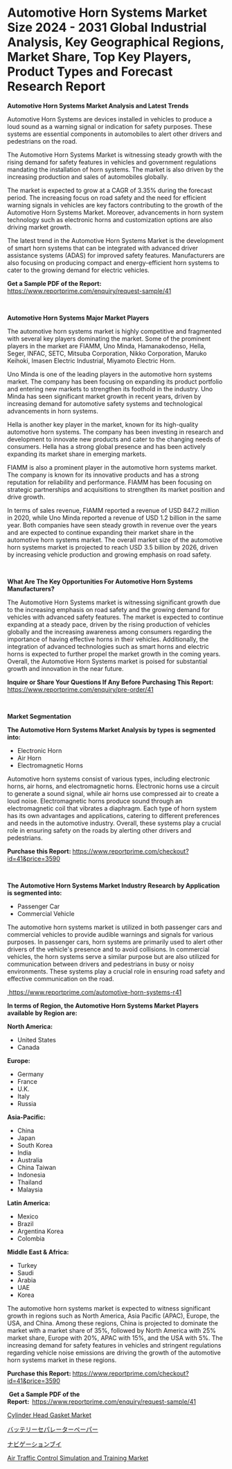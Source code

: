 <p><h1>Automotive Horn Systems Market Size 2024 - 2031 Global Industrial Analysis, Key Geographical Regions, Market Share, Top Key Players, Product Types and Forecast Research Report</h1></p><p><strong>Automotive Horn Systems Market Analysis and Latest Trends</strong></p>
<p><p>Automotive Horn Systems are devices installed in vehicles to produce a loud sound as a warning signal or indication for safety purposes. These systems are essential components in automobiles to alert other drivers and pedestrians on the road.</p><p>The Automotive Horn Systems Market is witnessing steady growth with the rising demand for safety features in vehicles and government regulations mandating the installation of horn systems. The market is also driven by the increasing production and sales of automobiles globally.</p><p>The market is expected to grow at a CAGR of 3.35% during the forecast period. The increasing focus on road safety and the need for efficient warning signals in vehicles are key factors contributing to the growth of the Automotive Horn Systems Market. Moreover, advancements in horn system technology such as electronic horns and customization options are also driving market growth.</p><p>The latest trend in the Automotive Horn Systems Market is the development of smart horn systems that can be integrated with advanced driver assistance systems (ADAS) for improved safety features. Manufacturers are also focusing on producing compact and energy-efficient horn systems to cater to the growing demand for electric vehicles.</p></p>
<p><strong>Get a Sample PDF of the Report:&nbsp;</strong> <a href="https://www.reportprime.com/enquiry/request-sample/41">https://www.reportprime.com/enquiry/request-sample/41</a></p>
<p>&nbsp;</p>
<p><strong>Automotive Horn Systems Major Market Players</strong></p>
<p><p>The automotive horn systems market is highly competitive and fragmented with several key players dominating the market. Some of the prominent players in the market are FIAMM, Uno Minda, Hamanakodenso, Hella, Seger, INFAC, SETC, Mitsuba Corporation, Nikko Corporation, Maruko Keihoki, Imasen Electric Industrial, Miyamoto Electric Horn.</p><p>Uno Minda is one of the leading players in the automotive horn systems market. The company has been focusing on expanding its product portfolio and entering new markets to strengthen its foothold in the industry. Uno Minda has seen significant market growth in recent years, driven by increasing demand for automotive safety systems and technological advancements in horn systems.</p><p>Hella is another key player in the market, known for its high-quality automotive horn systems. The company has been investing in research and development to innovate new products and cater to the changing needs of consumers. Hella has a strong global presence and has been actively expanding its market share in emerging markets.</p><p>FIAMM is also a prominent player in the automotive horn systems market. The company is known for its innovative products and has a strong reputation for reliability and performance. FIAMM has been focusing on strategic partnerships and acquisitions to strengthen its market position and drive growth.</p><p>In terms of sales revenue, FIAMM reported a revenue of USD 847.2 million in 2020, while Uno Minda reported a revenue of USD 1.2 billion in the same year. Both companies have seen steady growth in revenue over the years and are expected to continue expanding their market share in the automotive horn systems market. The overall market size of the automotive horn systems market is projected to reach USD 3.5 billion by 2026, driven by increasing vehicle production and growing emphasis on road safety.</p></p>
<p>&nbsp;</p>
<p><strong>What Are The Key Opportunities For Automotive Horn Systems Manufacturers?</strong></p>
<p><p>The Automotive Horn Systems market is witnessing significant growth due to the increasing emphasis on road safety and the growing demand for vehicles with advanced safety features. The market is expected to continue expanding at a steady pace, driven by the rising production of vehicles globally and the increasing awareness among consumers regarding the importance of having effective horns in their vehicles. Additionally, the integration of advanced technologies such as smart horns and electric horns is expected to further propel the market growth in the coming years. Overall, the Automotive Horn Systems market is poised for substantial growth and innovation in the near future.</p></p>
<p><strong>Inquire or Share Your Questions If Any Before Purchasing This Report:</strong> <a href="https://www.reportprime.com/enquiry/pre-order/41">https://www.reportprime.com/enquiry/pre-order/41</a></p>
<p>&nbsp;</p>
<p><strong>Market Segmentation</strong></p>
<p><strong>The Automotive Horn Systems Market Analysis by types is segmented into:</strong></p>
<p><ul><li>Electronic Horn</li><li>Air Horn</li><li>Electromagnetic Horns</li></ul></p>
<p><p>Automotive horn systems consist of various types, including electronic horns, air horns, and electromagnetic horns. Electronic horns use a circuit to generate a sound signal, while air horns use compressed air to create a loud noise. Electromagnetic horns produce sound through an electromagnetic coil that vibrates a diaphragm. Each type of horn system has its own advantages and applications, catering to different preferences and needs in the automotive industry. Overall, these systems play a crucial role in ensuring safety on the roads by alerting other drivers and pedestrians.</p></p>
<p><strong>Purchase this Report:&nbsp;</strong><a href="https://www.reportprime.com/checkout?id=41&price=3590">https://www.reportprime.com/checkout?id=41&price=3590</a></p>
<p>&nbsp;</p>
<p><strong>The Automotive Horn Systems Market Industry Research by Application is segmented into:</strong></p>
<p><ul><li>Passenger Car</li><li>Commercial Vehicle</li></ul></p>
<p><p>The automotive horn systems market is utilized in both passenger cars and commercial vehicles to provide audible warnings and signals for various purposes. In passenger cars, horn systems are primarily used to alert other drivers of the vehicle's presence and to avoid collisions. In commercial vehicles, the horn systems serve a similar purpose but are also utilized for communication between drivers and pedestrians in busy or noisy environments. These systems play a crucial role in ensuring road safety and effective communication on the road.</p></p>
<p><a href="https://www.reportprime.com/automotive-horn-systems-r41">&nbsp;https://www.reportprime.com/automotive-horn-systems-r41</a></p>
<p><strong>In terms of Region, the Automotive Horn Systems Market Players available by Region are:</strong></p>
<p>
    <p> <strong> North America: </strong>
        <ul>
            <li>United States</li>
            <li>Canada</li>
        </ul>
        </p> 
    <p> <strong> Europe: </strong>
        <ul>
            <li>Germany</li>
            <li>France</li>
            <li>U.K.</li>
            <li>Italy</li>
            <li>Russia</li>
        </ul>
        </p> 
    <p> <strong> Asia-Pacific: </strong>
        <ul>
            <li>China</li>
            <li>Japan</li>
            <li>South Korea</li>
            <li>India</li>
            <li>Australia</li>
            <li>China Taiwan</li>
            <li>Indonesia</li>
            <li>Thailand</li>
            <li>Malaysia</li>
        </ul>
        </p> 
    <p> <strong> Latin America: </strong>
        <ul>
            <li>Mexico</li>
            <li>Brazil</li>
            <li>Argentina Korea</li>
            <li>Colombia</li>
        </ul>
        </p> 
    <p> <strong> Middle East & Africa: </strong>
        <ul>
            <li>Turkey</li>
            <li>Saudi</li>
            <li>Arabia</li>
            <li>UAE</li>
            <li>Korea</li>
        </ul>
    </p>
    </p>
<p><p>The automotive horn systems market is expected to witness significant growth in regions such as North America, Asia Pacific (APAC), Europe, the USA, and China. Among these regions, China is projected to dominate the market with a market share of 35%, followed by North America with 25% market share, Europe with 20%, APAC with 15%, and the USA with 5%. The increasing demand for safety features in vehicles and stringent regulations regarding vehicle noise emissions are driving the growth of the automotive horn systems market in these regions.</p></p>
<p><strong>Purchase this Report: </strong><a href="https://www.reportprime.com/checkout?id=41&price=3590">https://www.reportprime.com/checkout?id=41&price=3590</a></p>
<p>&nbsp;<strong>Get a Sample PDF of the Report:&nbsp;&nbsp;</strong><a href="https://www.reportprime.com/enquiry/request-sample/41">https://www.reportprime.com/enquiry/request-sample/41</a></p>
<p><strong></strong></p>
<p><p><a href="https://github.com/SashaBeier2023/Market-Research-Report-List-1/blob/main/cylinder-head-gasket-market.md">Cylinder Head Gasket Market</a></p><p><a href="https://github.com/JoanaNitzsche/Market-Research-Report-List-1/blob/main/805349669511.md">バッテリーセパレーターペーパー</a></p><p><a href="https://github.com/KaliMetz2023/Market-Research-Report-List-1/blob/main/404558069512.md">ナビゲーションブイ</a></p><p><a href="https://github.com/ashman753/Market-Research-Report-List-1/blob/main/air-traffic-control-simulation-and-training-market.md">Air Traffic Control Simulation and Training Market</a></p></p>